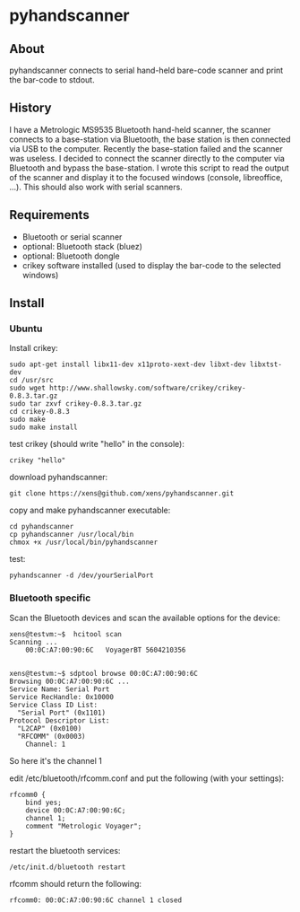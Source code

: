 # pyhandscanner 

## About
pyhandscanner connects to serial hand-held bare-code scanner and print the bar-code to stdout.

## History
I have a Metrologic MS9535 Bluetooth hand-held scanner, the scanner connects to a base-station 
via Bluetooth, the base station is then connected via USB to the computer. Recently the base-station
failed and the scanner was useless. I decided to connect the scanner directly to the computer via
Bluetooth and bypass the base-station. I wrote this script to read the output of the scanner and
display it to the focused windows (console, libreoffice, ...). This should also work with serial
scanners.

## Requirements 
- Bluetooth or serial scanner
- optional: Bluetooth stack (bluez)
- optional: Bluetooth dongle
- crikey software installed (used to display the bar-code to the selected windows)

## Install

### Ubuntu

Install crikey:

    sudo apt-get install libx11-dev x11proto-xext-dev libxt-dev libxtst-dev
    cd /usr/src
    sudo wget http://www.shallowsky.com/software/crikey/crikey-0.8.3.tar.gz
    sudo tar zxvf crikey-0.8.3.tar.gz
    cd crikey-0.8.3
    sudo make
    sudo make install

test crikey (should write "hello" in the console):

    crikey "hello" 

download pyhandscanner:

    git clone https://xens@github.com/xens/pyhandscanner.git

copy and make pyhandscanner executable:

    cd pyhandscanner
    cp pyhandscanner /usr/local/bin
    chmox +x /usr/local/bin/pyhandscanner
    
test:

    pyhandscanner -d /dev/yourSerialPort


### Bluetooth specific
Scan the Bluetooth devices and scan the available options for the device:


    xens@testvm:~$  hcitool scan
    Scanning ...
        00:0C:A7:00:90:6C	VoyagerBT 5604210356


    xens@testvm:~$ sdptool browse 00:0C:A7:00:90:6C
    Browsing 00:0C:A7:00:90:6C ...
    Service Name: Serial Port
    Service RecHandle: 0x10000
    Service Class ID List:
      "Serial Port" (0x1101)
    Protocol Descriptor List:
      "L2CAP" (0x0100)
      "RFCOMM" (0x0003)
        Channel: 1

So here it's the channel 1

edit /etc/bluetooth/rfcomm.conf and put the following (with your settings):

	rfcomm0 {
		bind yes;
		device 00:0C:A7:00:90:6C;
		channel	1;
		comment "Metrologic Voyager";
	}

restart the bluetooth services:

    /etc/init.d/bluetooth restart
    
rfcomm should return the following:
    
    rfcomm0: 00:0C:A7:00:90:6C channel 1 closed





